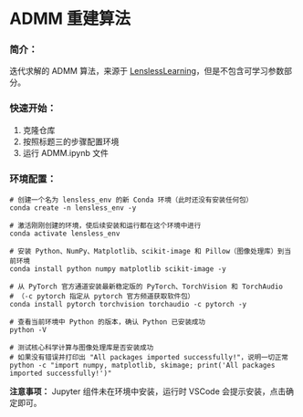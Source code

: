 # ADMM 重建算法

### 简介：

迭代求解的 ADMM 算法，来源于 [LenslessLearning](https://github.com/Waller-Lab/LenslessLearning)，但是不包含可学习参数部分。

### 快速开始：

1. 克隆仓库
2. 按照标题三的步骤配置环境
3. 运行 ADMM.ipynb 文件

### 环境配置：

```shell
# 创建一个名为 lensless_env 的新 Conda 环境（此时还没有安装任何包）
conda create -n lensless_env -y

# 激活刚刚创建的环境，使后续安装和运行都在这个环境中进行
conda activate lensless_env

# 安装 Python、NumPy、Matplotlib、scikit-image 和 Pillow（图像处理库）到当前环境
conda install python numpy matplotlib scikit-image -y

# 从 PyTorch 官方通道安装最新稳定版的 PyTorch、TorchVision 和 TorchAudio
# （-c pytorch 指定从 pytorch 官方频道获取软件包）
conda install pytorch torchvision torchaudio -c pytorch -y

# 查看当前环境中 Python 的版本，确认 Python 已安装成功
python -V

# 测试核心科学计算与图像处理库是否安装成功
# 如果没有错误并打印出 "All packages imported successfully!"，说明一切正常
python -c "import numpy, matplotlib, skimage; print('All packages imported successfully!')"
```

**注意事项：** Jupyter 组件未在环境中安装，运行时 VSCode 会提示安装，点击确定即可。

